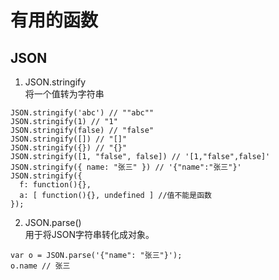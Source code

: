 # 有用的函数
## JSON
1. JSON.stringify  
将一个值转为字符串  

```
JSON.stringify('abc') // ""abc""
JSON.stringify(1) // "1"
JSON.stringify(false) // "false"
JSON.stringify([]) // "[]"
JSON.stringify({}) // "{}"
JSON.stringify([1, "false", false]) // '[1,"false",false]'
JSON.stringify({ name: "张三" }) // '{"name":"张三"}'
JSON.stringify({
  f: function(){},
  a: [ function(){}, undefined ] //值不能是函数
});

```

2. JSON.parse()  
用于将JSON字符串转化成对象。

```
var o = JSON.parse('{"name": "张三"}');
o.name // 张三
```